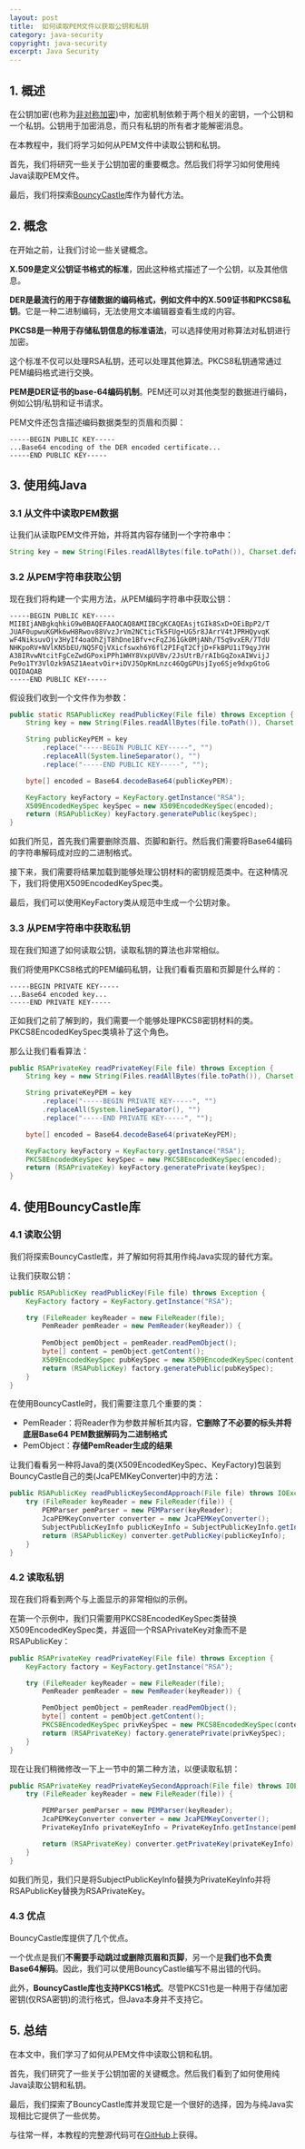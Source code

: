 ```yaml
---
layout: post
title:  如何读取PEM文件以获取公钥和私钥
category: java-security
copyright: java-security
excerpt: Java Security
---
```


## 1. 概述

在公钥加密(也称为[非对称加密](https://www.baeldung.com/cs/symmetric-vs-asymmetric-cryptography))中，加密机制依赖于两个相关的密钥，一个公钥和一个私钥。公钥用于加密消息，而只有私钥的所有者才能解密消息。 

在本教程中，我们将学习如何从PEM文件中读取公钥和私钥。

首先，我们将研究一些关于公钥加密的重要概念。然后我们将学习如何使用纯Java读取PEM文件。

最后，我们将探索[BouncyCastle](https://www.baeldung.com/java-bouncy-castle)库作为替代方法。

## 2. 概念

在开始之前，让我们讨论一些关键概念。

**X.509是定义公钥证书格式的标准**，因此这种格式描述了一个公钥，以及其他信息。

**DER是最流行的用于存储数据的编码格式，例如文件中的X.509证书和PKCS8私钥**。它是一种二进制编码，无法使用文本编辑器查看生成的内容。

**PKCS8是一种用于存储私钥信息的标准语法**，可以选择使用对称算法对私钥进行加密。 

这个标准不仅可以处理RSA私钥，还可以处理其他算法。PKCS8私钥通常通过PEM编码格式进行交换。

**PEM是DER证书的base-64编码机制**。PEM还可以对其他类型的数据进行编码，例如公钥/私钥和证书请求。

PEM文件还包含描述编码数据类型的页眉和页脚：

```text
-----BEGIN PUBLIC KEY-----
...Base64 encoding of the DER encoded certificate...
-----END PUBLIC KEY-----
```

## 3. 使用纯Java

### 3.1 从文件中读取PEM数据

让我们从读取PEM文件开始，并将其内容存储到一个字符串中：

```java
String key = new String(Files.readAllBytes(file.toPath()), Charset.defaultCharset());
```

### 3.2 从PEM字符串获取公钥

现在我们将构建一个实用方法，从PEM编码字符串中获取公钥：

```text
-----BEGIN PUBLIC KEY-----
MIIBIjANBgkqhkiG9w0BAQEFAAOCAQ8AMIIBCgKCAQEAsjtGIk8SxD+OEiBpP2/T
JUAF0upwuKGMk6wH8Rwov88VvzJrVm2NCticTk5FUg+UG5r8JArrV4tJPRHQyvqK
wF4NiksuvOjv3HyIf4oaOhZjT8hDne1Bfv+cFqZJ61Gk0MjANh/T5q9vxER/7TdU
NHKpoRV+NVlKN5bEU/NQ5FQjVXicfswxh6Y6fl2PIFqT2CfjD+FkBPU1iT9qyJYH
A38IRvwNtcitFgCeZwdGPoxiPPh1WHY8VxpUVBv/2JsUtrB/rAIbGqZoxAIWvijJ
Pe9o1TY3VlOzk9ASZ1AeatvOir+iDVJ5OpKmLnzc46QgGPUsjIyo6Sje9dxpGtoG
QQIDAQAB
-----END PUBLIC KEY-----
```

假设我们收到一个文件作为参数：

```java
public static RSAPublicKey readPublicKey(File file) throws Exception {
    String key = new String(Files.readAllBytes(file.toPath()), Charset.defaultCharset());

    String publicKeyPEM = key
        .replace("-----BEGIN PUBLIC KEY-----", "")
        .replaceAll(System.lineSeparator(), "")
        .replace("-----END PUBLIC KEY-----", "");

    byte[] encoded = Base64.decodeBase64(publicKeyPEM);

    KeyFactory keyFactory = KeyFactory.getInstance("RSA");
    X509EncodedKeySpec keySpec = new X509EncodedKeySpec(encoded);
    return (RSAPublicKey) keyFactory.generatePublic(keySpec);
}
```

如我们所见，首先我们需要删除页眉、页脚和新行。然后我们需要将Base64编码的字符串解码成对应的二进制格式。 

接下来，我们需要将结果加载到能够处理公钥材料的密钥规范类中。在这种情况下，我们将使用X509EncodedKeySpec类。 

最后，我们可以使用KeyFactory类从规范中生成一个公钥对象。 

### 3.3 从PEM字符串中获取私钥

现在我们知道了如何读取公钥，读取私钥的算法也非常相似。 

我们将使用PKCS8格式的PEM编码私钥，让我们看看页眉和页脚是什么样的：

```text
-----BEGIN PRIVATE KEY-----
...Base64 encoded key...
-----END PRIVATE KEY-----
```

正如我们之前了解到的，我们需要一个能够处理PKCS8密钥材料的类。PKCS8EncodedKeySpec类填补了这个角色。

那么让我们看看算法：

```java
public RSAPrivateKey readPrivateKey(File file) throws Exception {
    String key = new String(Files.readAllBytes(file.toPath()), Charset.defaultCharset());

    String privateKeyPEM = key
        .replace("-----BEGIN PRIVATE KEY-----", "")
        .replaceAll(System.lineSeparator(), "")
        .replace("-----END PRIVATE KEY-----", "");

    byte[] encoded = Base64.decodeBase64(privateKeyPEM);

    KeyFactory keyFactory = KeyFactory.getInstance("RSA");
    PKCS8EncodedKeySpec keySpec = new PKCS8EncodedKeySpec(encoded);
    return (RSAPrivateKey) keyFactory.generatePrivate(keySpec);
}
```

## 4. 使用BouncyCastle库

### 4.1 读取公钥

我们将探索BouncyCastle库，并了解如何将其用作纯Java实现的替代方案。

让我们获取公钥：

```java
public RSAPublicKey readPublicKey(File file) throws Exception {
    KeyFactory factory = KeyFactory.getInstance("RSA");

    try (FileReader keyReader = new FileReader(file); 
        PemReader pemReader = new PemReader(keyReader)) {
        
        PemObject pemObject = pemReader.readPemObject();
        byte[] content = pemObject.getContent();
        X509EncodedKeySpec pubKeySpec = new X509EncodedKeySpec(content);
        return (RSAPublicKey) factory.generatePublic(pubKeySpec);
    }
}
```

在使用BouncyCastle时，我们需要注意几个重要的类：

-   PemReader：将Reader作为参数并解析其内容，**它删除了不必要的标头并将底层Base64 PEM数据解码为二进制格式**
-   PemObject：**存储PemReader生成的结果**

让我们看看另一种将Java的类(X509EncodedKeySpec、KeyFactory)包装到BouncyCastle自己的类(JcaPEMKeyConverter)中的方法：

```java
public RSAPublicKey readPublicKeySecondApproach(File file) throws IOException {
    try (FileReader keyReader = new FileReader(file)) {
        PEMParser pemParser = new PEMParser(keyReader);
        JcaPEMKeyConverter converter = new JcaPEMKeyConverter();
        SubjectPublicKeyInfo publicKeyInfo = SubjectPublicKeyInfo.getInstance(pemParser.readObject());
        return (RSAPublicKey) converter.getPublicKey(publicKeyInfo);
    }
}
```

### 4.2 读取私钥

现在我们将看到两个与上面显示的非常相似的示例。

在第一个示例中，我们只需要用PKCS8EncodedKeySpec类替换X509EncodedKeySpec类，并返回一个RSAPrivateKey对象而不是RSAPublicKey：

```java
public RSAPrivateKey readPrivateKey(File file) throws Exception {
    KeyFactory factory = KeyFactory.getInstance("RSA");

    try (FileReader keyReader = new FileReader(file);
        PemReader pemReader = new PemReader(keyReader)) {

        PemObject pemObject = pemReader.readPemObject();
        byte[] content = pemObject.getContent();
        PKCS8EncodedKeySpec privKeySpec = new PKCS8EncodedKeySpec(content);
        return (RSAPrivateKey) factory.generatePrivate(privKeySpec);
    }
}
```

现在让我们稍微修改一下上一节中的第二种方法，以便读取私钥：

```java
public RSAPrivateKey readPrivateKeySecondApproach(File file) throws IOException {
    try (FileReader keyReader = new FileReader(file)) {

        PEMParser pemParser = new PEMParser(keyReader);
        JcaPEMKeyConverter converter = new JcaPEMKeyConverter();
        PrivateKeyInfo privateKeyInfo = PrivateKeyInfo.getInstance(pemParser.readObject());

        return (RSAPrivateKey) converter.getPrivateKey(privateKeyInfo);
    }
}
```

如我们所见，我们只是将SubjectPublicKeyInfo替换为PrivateKeyInfo并将RSAPublicKey替换为RSAPrivateKey。

### 4.3 优点

BouncyCastle库提供了几个优点。

一个优点是我们**不需要手动跳过或删除页眉和页脚**，另一个是**我们也不负责Base64解码**。因此，我们可以使用BouncyCastle编写不易出错的代码。

此外，**BouncyCastle库也支持PKCS1格式**。尽管PKCS1也是一种用于存储加密密钥(仅RSA密钥)的流行格式，但Java本身并不支持它。

## 5. 总结

在本文中，我们学习了如何从PEM文件中读取公钥和私钥。

首先，我们研究了一些关于公钥加密的关键概念。然后我们看到了如何使用纯Java读取公钥和私钥。

最后，我们探索了BouncyCastle库并发现它是一个很好的选择，因为与纯Java实现相比它提供了一些优势。

与往常一样，本教程的完整源代码可在[GitHub](https://github.com/tuyucheng7/taketoday-tutorial4j/tree/master/java-core-modules/java-security-2)上获得。